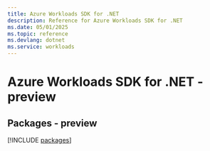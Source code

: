 ```yaml
---
title: Azure Workloads SDK for .NET
description: Reference for Azure Workloads SDK for .NET
ms.date: 05/01/2025
ms.topic: reference
ms.devlang: dotnet
ms.service: workloads
---
```

# Azure Workloads SDK for .NET - preview
## Packages - preview
[!INCLUDE [packages](workloads-index.md)]